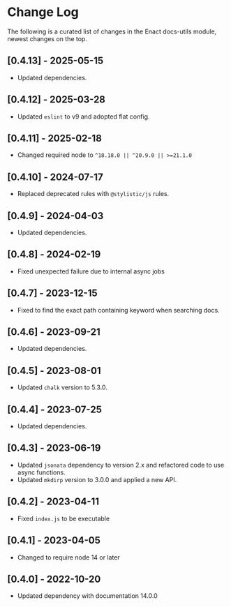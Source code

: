 # Change Log

The following is a curated list of changes in the Enact docs-utils module, newest changes on the top.

## [0.4.13] - 2025-05-15

- Updated dependencies.

## [0.4.12] - 2025-03-28

- Updated `eslint` to v9 and adopted flat config.

## [0.4.11] - 2025-02-18

- Changed required node to `^18.18.0 || ^20.9.0 || >=21.1.0`

## [0.4.10] - 2024-07-17

- Replaced deprecated rules with `@stylistic/js` rules.

## [0.4.9] - 2024-04-03

- Updated dependencies.

## [0.4.8] - 2024-02-19

- Fixed unexpected failure due to internal async jobs

## [0.4.7] - 2023-12-15

- Fixed to find the exact path containing keyword when searching docs.

## [0.4.6] - 2023-09-21

- Updated dependencies.

## [0.4.5] - 2023-08-01

- Updated `chalk` version to 5.3.0.

## [0.4.4] - 2023-07-25

- Updated dependencies.

## [0.4.3] - 2023-06-19

- Updated `jsonata` dependency to version 2.x and refactored code to use async functions.
- Updated `mkdirp` version to 3.0.0 and applied a new API.

## [0.4.2] - 2023-04-11

- Fixed `index.js` to be executable

## [0.4.1] - 2023-04-05

- Changed to require node 14 or later

## [0.4.0] - 2022-10-20

- Updated dependency with documentation 14.0.0


